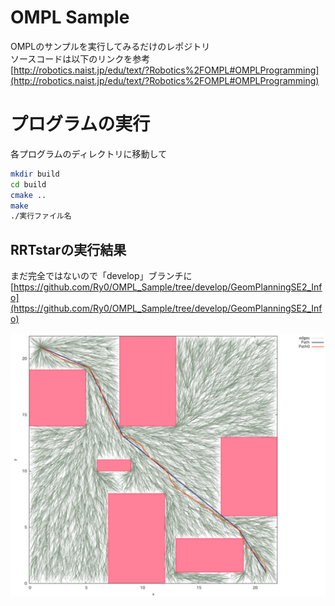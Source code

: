 # OMPL Sample
OMPLのサンプルを実行してみるだけのレポジトリ  
ソースコードは以下のリンクを参考  
[http://robotics.naist.jp/edu/text/?Robotics%2FOMPL#OMPLProgramming](http://robotics.naist.jp/edu/text/?Robotics%2FOMPL#OMPLProgramming)

# プログラムの実行
各プログラムのディレクトリに移動して

```bash
mkdir build
cd build
cmake ..
make
./実行ファイル名
```

## RRTstarの実行結果
まだ完全ではないので「develop」ブランチに  
[https://github.com/Ry0/OMPL_Sample/tree/develop/GeomPlanningSE2_Info](https://github.com/Ry0/OMPL_Sample/tree/develop/GeomPlanningSE2_Info)  

![img/RRTstar.png](./img/RRTstar.png)
